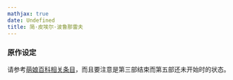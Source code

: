 ```yaml
---
mathjax: true
date: Undefined
title: 简·皮埃尔·波鲁那雷夫
---
```

### 原作设定

请参考[萌娘百科相关条目](https://zh.moegirl.org/%E7%AE%80%C2%B7%E7%9A%AE%E8%80%B6%E5%B0%94%C2%B7%E6%B3%A2%E9%B2%81%E7%BA%B3%E9%9B%B7%E5%A4%AB)，而且要注意是第三部结束而第五部还未开始时的状态。
